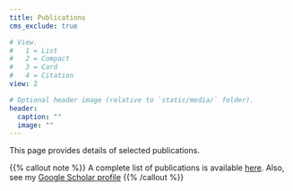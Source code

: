 ```yaml
---
title: Publications
cms_exclude: true

# View.
#   1 = List
#   2 = Compact
#   3 = Card
#   4 = Citation
view: 2

# Optional header image (relative to `static/media/` folder).
header:
  caption: ""
  image: ""
---
```


This page provides details of selected publications.

{{% callout note %}}
A complete list of publications is available [here](/publication/PeterHCharlton_PublicationList_(2024-10-28).pdf). Also, see my [Google Scholar profile](https://scholar.google.co.uk/citations?user=BJjD81oAAAAJ&hl=en)
{{% /callout %}}
